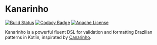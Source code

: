 # Kanarinho

[![Build Status](https://travis-ci.com/adrianotelesc/brazutils.svg?branch=master)](https://travis-ci.org/adrianotelesc/kanarinho)
[![Codacy Badge](https://api.codacy.com/project/badge/Grade/3b5bd58678dc4303b4ec762e52c39be4)](https://app.codacy.com/manual/adrianotelesc/kanarinho?utm_source=github.com&utm_medium=referral&utm_content=adrianotelesc/kanarinho&utm_campaign=Badge_Grade_Dashboard)
[![Apache License](https://img.shields.io/badge/license-Apache%20License%202.0-blue.svg)](LICENSE)

Kanarinho is a powerful fluent DSL for validation and formatting Brazilian patterns in Kotlin, inspirated by [Canarinho](https://github.com/concretesolutions/canarinho).
